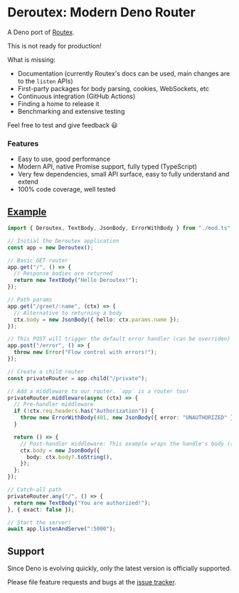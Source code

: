 # Deroutex: Modern Deno Router

A Deno port of [Routex](https://routex.js.org).

This is not ready for production!

What is missing:

- Documentation (currently Routex's docs can be used, main changes are to the `listen` APIs)
- First-party packages for body parsing, cookies, WebSockets, etc
- Continuous integration (GitHub Actions)
- Finding a home to release it
- Benchmarking and extensive testing

Feel free to test and give feedback 😃

### Features

- Easy to use, good performance
- Modern API, native Promise support, fully typed (TypeScript)
- Very few dependencies, small API surface, easy to fully understand and extend
- 100% code coverage, well tested

## [Example](./example.ts)

```ts
import { Deroutex, TextBody, JsonBody, ErrorWithBody } from "./mod.ts";

// Initial the Deroutex application
const app = new Deroutex();

// Basic GET router
app.get("/", () => {
  // Response bodies are returned
  return new TextBody("Hello Deroutex!");
});

// Path params
app.get("/greet/:name", (ctx) => {
  // Alternative to returning a body
  ctx.body = new JsonBody({ hello: ctx.params.name });
});

// This POST will trigger the default error handler (can be overriden)
app.post("/error", () => {
  throw new Error("Flow control with errors!");
});

// Create a child router
const privateRouter = app.child("/private");

// Add a middleware to our router. `app` is a router too!
privateRouter.middleware(async (ctx) => {
  // Pre-handler middleware
  if (!ctx.req.headers.has("Authorization")) {
    throw new ErrorWithBody(401, new JsonBody({ error: "UNAUTHORIZED" }));
  }

  return () => {
    // Post-handler middleware: This example wraps the handle's body ({"body": "You are authorized!"})
    ctx.body = new JsonBody({
      body: ctx.body?.toString(),
    });
  };
});

// Catch-all path
privateRouter.any("/", () => {
  return new TextBody("You are authorized!");
}, { exact: false });

// Start the server!
await app.listenAndServe(":5000");
```

## Support

Since Deno is evolving quickly, only the latest version is officially supported.

Please file feature requests and bugs at the [issue tracker](https://github.com/routexjs/deroutex/issues).
